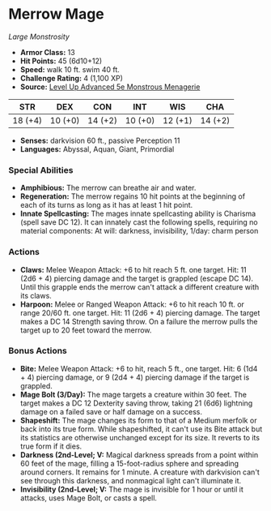 # Merrow Mage

*Large* *Monstrosity*

- **Armor Class:** 13
- **Hit Points:** 45 (6d10+12)
- **Speed:** walk 10 ft. swim 40 ft.
- **Challenge Rating:** 4 (1,100 XP)
- **Source:** [Level Up Advanced 5e Monstrous Menagerie](https://www.levelup5e.com)

| STR | DEX | CON | INT | WIS | CHA |
| --- | --- | --- | --- | --- | --- |
| 18 (+4) | 10 (+0) | 14 (+2) | 10 (+0) | 12 (+1) | 14 (+2) |

- **Senses:** darkvision 60 ft., passive Perception 11
- **Languages:** Abyssal, Aquan, Giant, Primordial
### Special Abilities
- **Amphibious:** The merrow can breathe air and water.
- **Regeneration:** The merrow regains 10 hit points at the beginning of each of its turns as long as it has at least 1 hit point.
- **Innate Spellcasting:** The mages innate spellcasting ability is Charisma (spell save DC 12). It can innately cast the following spells, requiring no material components: At will: darkness, invisibility, 1/day: charm person
### Actions
- **Claws:** Melee Weapon Attack: +6 to hit  reach 5 ft.  one target. Hit: 11 (2d6 + 4) piercing damage  and the target is grappled (escape DC 14). Until this grapple ends  the merrow can't attack a different creature with its claws.
- **Harpoon:** Melee or Ranged Weapon Attack: +6 to hit  reach 10 ft. or range 20/60 ft.  one target. Hit: 11 (2d6 + 4) piercing damage. The target makes a DC 14 Strength saving throw. On a failure  the merrow pulls the target up to 20 feet toward the merrow.
### Bonus Actions
- **Bite:** Melee Weapon Attack: +6 to hit, reach 5 ft., one target. Hit: 6 (1d4 + 4) piercing damage, or 9 (2d4 + 4) piercing damage if the target is grappled.
- **Mage Bolt (3/Day):** The mage targets a creature within 30 feet. The target makes a DC 12 Dexterity saving throw, taking 21 (6d6) lightning damage on a failed save or half damage on a success.
- **Shapeshift:** The mage changes its form to that of a Medium merfolk or back into its true form. While shapeshifted, it can't use its Bite attack but its statistics are otherwise unchanged except for its size. It reverts to its true form if it dies.
- **Darkness (2nd-Level; V:** Magical darkness spreads from a point within 60 feet of the mage, filling a 15-foot-radius sphere and spreading around corners. It remains for 1 minute. A creature with darkvision can't see through this darkness, and nonmagical light can't illuminate it.
- **Invisibility (2nd-Level; V:** The mage is invisible for 1 hour or until it attacks, uses Mage Bolt, or casts a spell.
